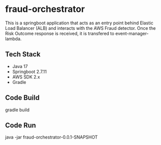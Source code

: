# fraud-orchestrator

This is a springboot application that acts as an entry point behind Elastic Load Balancer (ALB) and interacts with the AWS Fraud detector. Once the Risk Outcome response is received, it is transfered to event-manager-lambda.

## Tech Stack
- Java 17
- Springboot 2.7.11
- AWS SDK 2.x
- Gradle

## Code Build
gradle build

## Code Run
java -jar fraud-orchestrator-0.0.1-SNAPSHOT